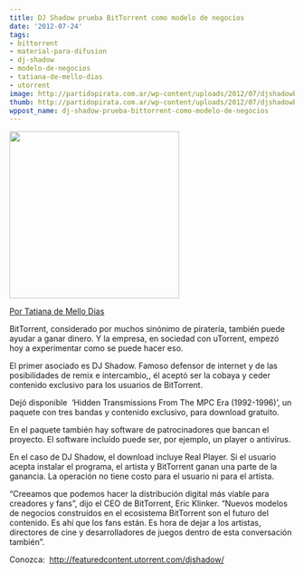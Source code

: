 ```yaml
---
title: DJ Shadow prueba BitTorrent como modelo de negocios
date: '2012-07-24'
tags:
- bittorrent
- material-para-difusion
- dj-shadow
- modelo-de-negocios
- tatiana-de-mello-dias
- utorrent
image: http://partidopirata.com.ar/wp-content/uploads/2012/07/djshadowbit.jpg
thumb: http://partidopirata.com.ar/wp-content/uploads/2012/07/djshadowbit-150x150.jpg
wppost_name: dj-shadow-prueba-bittorrent-como-modelo-de-negocios
---
```


<a href="http://partidopirata.com.ar/wp-content/uploads/2012/07/djshadowbit.jpg"><img class="aligncenter size-medium wp-image-5537" title="djshadowbit" src="http://partidopirata.com.ar/wp-content/uploads/2012/07/djshadowbit-300x295.jpg" alt="" width="300" height="295" /></a>

<a href="http://blogs.estadao.com.br/tatiana-dias/dj-shadow-testa-bittorrent-como-modelo-de-negocio/" target="_blank">Por Tatiana de Mello Dias</a>

BitTorrent, considerado por muchos sinónimo de piratería, también puede ayudar a ganar dinero. Y la empresa, en sociedad con uTorrent, empezó hoy a experimentar como se puede hacer eso.

El primer asociado es DJ Shadow. Famoso defensor de internet y de las posibilidades de remix e intercambio,, él aceptó ser la cobaya y ceder contenido exclusivo para los usuarios de BitTorrent.

Dejó disponible  ‘Hidden Transmissions From The MPC Era (1992-1996)’, un paquete con tres bandas y contenido exclusivo, para download gratuito.

En el paquete también hay software de patrocinadores que bancan el proyecto. El software incluído puede ser, por ejemplo, un player o antivírus.

En el caso de DJ Shadow, el download incluye Real Player. Si el usuario acepta instalar el programa, el artista y BitTorrent ganan una parte de la ganancia. La operación no tiene costo para el usuario ni para el artista.

“Creeamos que podemos hacer la distribución digital más viable para creadores y fans”, dijo el CEO de BitTorrent, Eric Klinker. “Nuevos modelos de negocios construídos en el ecosistema BitTorrent son el futuro del contenido. Es ahí que los fans están. Es hora de dejar a los artistas, directores de cine y desarrolladores de juegos dentro de esta conversación también”.

Conozca:  <a href="http://featuredcontent.utorrent.com/djshadow/" target="_blank">http://featuredcontent.utorrent.com/djshadow/</a>
